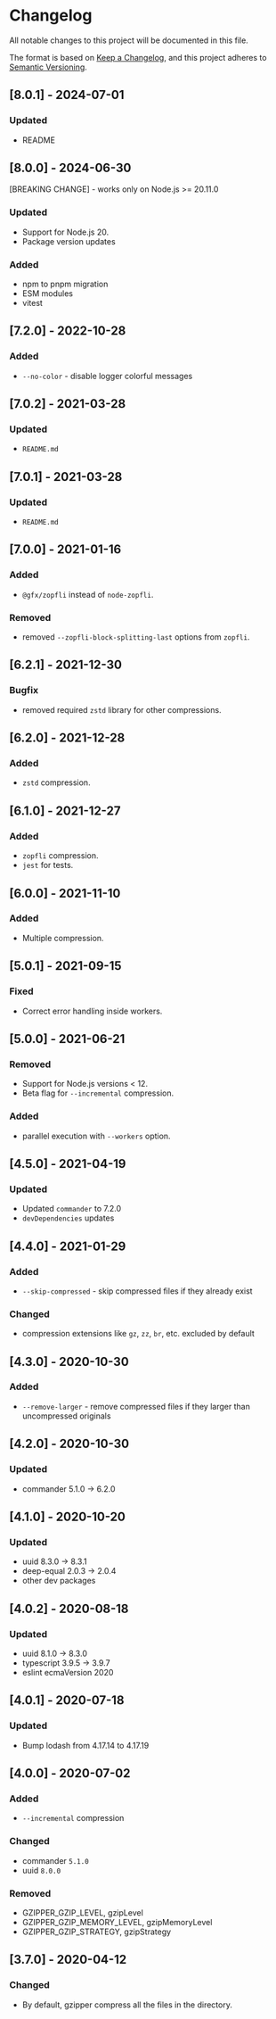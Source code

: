 # Changelog

All notable changes to this project will be documented in this file.

The format is based on [Keep a Changelog](https://keepachangelog.com/en/1.0.0/),
and this project adheres to [Semantic Versioning](https://semver.org/spec/v2.0.0.html).

## [8.0.1] - 2024-07-01

### Updated

- README

## [8.0.0] - 2024-06-30

[BREAKING CHANGE] - works only on Node.js >= 20.11.0

### Updated

- Support for Node.js 20.
- Package version updates

### Added

- npm to pnpm migration
- ESM modules
- vitest

## [7.2.0] - 2022-10-28

### Added

- `--no-color` - disable logger colorful messages

## [7.0.2] - 2021-03-28

### Updated

- `README.md`

## [7.0.1] - 2021-03-28

### Updated

- `README.md`

## [7.0.0] - 2021-01-16

### Added

- `@gfx/zopfli` instead of `node-zopfli`.

### Removed

- removed `--zopfli-block-splitting-last` options from `zopfli`.

## [6.2.1] - 2021-12-30

### Bugfix

- removed required `zstd` library for other compressions.

## [6.2.0] - 2021-12-28

### Added

- `zstd` compression.

## [6.1.0] - 2021-12-27

### Added

- `zopfli` compression.
- `jest` for tests.

## [6.0.0] - 2021-11-10

### Added

- Multiple compression.

## [5.0.1] - 2021-09-15

### Fixed

- Correct error handling inside workers.

## [5.0.0] - 2021-06-21

### Removed

- Support for Node.js versions < 12.
- Beta flag for `--incremental` compression.

### Added

- parallel execution with `--workers` option.

## [4.5.0] - 2021-04-19

### Updated

- Updated `commander` to 7.2.0
- `devDependencies` updates

## [4.4.0] - 2021-01-29

### Added

- `--skip-compressed` - skip compressed files if they already exist

### Changed

- compression extensions like `gz`, `zz`, `br`, etc. excluded by default

## [4.3.0] - 2020-10-30

### Added

- `--remove-larger` - remove compressed files if they larger than uncompressed originals

## [4.2.0] - 2020-10-30

### Updated

- commander 5.1.0 -> 6.2.0

## [4.1.0] - 2020-10-20

### Updated

- uuid 8.3.0 -> 8.3.1
- deep-equal 2.0.3 -> 2.0.4
- other dev packages

## [4.0.2] - 2020-08-18

### Updated

- uuid 8.1.0 -> 8.3.0
- typescript 3.9.5 -> 3.9.7
- eslint ecmaVersion 2020

## [4.0.1] - 2020-07-18

### Updated

- Bump lodash from 4.17.14 to 4.17.19

## [4.0.0] - 2020-07-02

### Added

- `--incremental` compression

### Changed

- commander `5.1.0`
- uuid `8.0.0`

### Removed

- GZIPPER_GZIP_LEVEL, gzipLevel
- GZIPPER_GZIP_MEMORY_LEVEL, gzipMemoryLevel
- GZIPPER_GZIP_STRATEGY, gzipStrategy

## [3.7.0] - 2020-04-12

### Changed

- By default, gzipper compress all the files in the directory.
